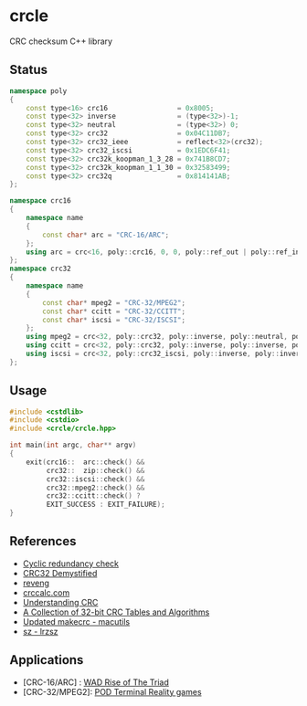 # crcle
CRC checksum C++ library 

## Status

```cpp
namespace poly
{
	const type<16> crc16                 = 0x8005;
	const type<32> inverse               = (type<32>)-1;
	const type<32> neutral               = (type<32>) 0;
	const type<32> crc32                 = 0x04C11DB7;
	const type<32> crc32_ieee            = reflect<32>(crc32);
	const type<32> crc32_iscsi           = 0x1EDC6F41;
	const type<32> crc32k_koopman_1_3_28 = 0x741B8CD7;
	const type<32> crc32k_koopman_1_1_30 = 0x32583499;
	const type<32> crc32q                = 0x814141AB;
};

namespace crc16
{
	namespace name
	{
		const char* arc = "CRC-16/ARC";
	};
	using arc = crc<16, poly::crc16, 0, 0, poly::ref_out | poly::ref_in, 0xBB3D, &name::arc>;
};
namespace crc32
{
	namespace name
	{
		const char* mpeg2 = "CRC-32/MPEG2";
		const char* ccitt = "CRC-32/CCITT";
		const char* iscsi = "CRC-32/ISCSI";
	};
	using mpeg2 = crc<32, poly::crc32, poly::inverse, poly::neutral, poly::ref_none, 0x0376E6E7, &name::mpeg2>;
	using ccitt = crc<32, poly::crc32, poly::inverse, poly::inverse, poly::ref_none, 0xFC891918, &name::ccitt>;
	using iscsi = crc<32, poly::crc32_iscsi, poly::inverse, poly::inverse, poly::ref_out | poly::ref_in, 0xE3069283, &name::iscsi>;
};
```

## Usage

```cpp
#include <cstdlib>
#include <cstdio>
#include <crcle/crcle.hpp>

int main(int argc, char** argv)
{
	exit(crc16::  arc::check() &&
	     crc32::  zip::check() &&
	     crc32::iscsi::check() &&
	     crc32::mpeg2::check() &&
	     crc32::ccitt::check() ? 
	     EXIT_SUCCESS : EXIT_FAILURE);
}
```


## References

- [Cyclic redundancy check](https://en.wikipedia.org/wiki/Cyclic_redundancy_check)
- [CRC32 Demystified](https://github.com/Michaelangel007/crc32)
- [reveng](https://sourceforge.net/projects/reveng/)
- [crccalc.com](https://crccalc.com/?crc=123456789&method=CRC-32/MPEG-2&datatype=0&outtype=0)
- [Understanding CRC](http://www.sunshine2k.de/articles/coding/crc/understanding_crc.html)
- [A Collection of 32-bit CRC Tables and Algorithms](http://www.mrob.com/pub/comp/crc-all.html)
- [Updated makecrc - macutils](https://github.com/jopadan/macutils)
- [sz - lrzsz](https://www.ohse.de/uwe/software/lrzsz.html)

## Applications

- [CRC-16/ARC]  : [WAD Rise of The Triad](https://github.com/erysdren/NetROTT)
- [CRC-32/MPEG2]: [POD Terminal Reality games](https://github.com/jopadan/termpod/wiki)

